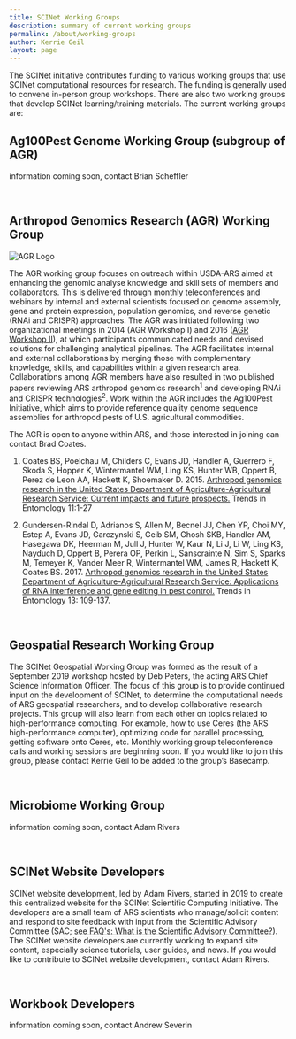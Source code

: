 ```yaml
---
title: SCINet Working Groups
description: summary of current working groups
permalink: /about/working-groups
author: Kerrie Geil
layout: page
---
```


The SCINet initiative contributes funding to various working groups that use SCINet computational resources for research. The funding is generally used to convene in-person group workshops. There are also two working groups that develop SCINet learning/training materials. The current working groups are:

## Ag100Pest Genome Working Group (subgroup of AGR)

information coming soon, contact Brian Scheffler

<br>

## Arthropod Genomics Research (AGR) Working Group

![AGR Logo](/scinet-site/assets/img/working-group/Arthropod-Genomics-Research-WG-400w.png)

The AGR working group focuses on outreach within USDA-ARS aimed at enhancing the genomic analyse knowledge and skill sets of members and collaborators. This is delivered through monthly teleconferences and webinars by internal and external scientists focused on genome assembly, gene and protein expression, population genomics, and reverse genetic (RNAi and CRISPR) approaches. The AGR was initiated following two organizational meetings in 2014 (AGR Workshop I) and 2016 ([AGR Workshop II](https://usda-ars-gbru.github.io/scinet-site/workshops/2016-07-26-Arthropod-Genomics-Workshop-2/)), at which participants communicated needs and devised solutions for challenging analytical pipelines. The AGR facilitates internal and external collaborations by merging those with complementary knowledge, skills, and capabilities within a given research area. Collaborations among AGR members have also resulted in two published papers reviewing ARS arthropod genomics research<sup>1</sup> and developing RNAi and CRISPR technologies<sup>2</sup>.  Work within the AGR includes the Ag100Pest Initiative, which aims to provide reference quality genome sequence assemblies for arthropod pests of U.S. agricultural commodities.

The AGR is open to anyone within ARS, and those interested in joining can contact Brad Coates. 

1.	Coates BS, Poelchau M, Childers C, Evans JD, Handler A, Guerrero F, Skoda S, Hopper K, Wintermantel WM, Ling KS, Hunter WB, Oppert B, Perez de Leon AA, Hackett K, Shoemaker D. 2015. [Arthropod genomics research in the United States Department of Agriculture-Agricultural Research Service:  Current impacts and future prospects.](http://www.researchtrends.net/tia/article_pdf.asp?in=0&vn=11&tid=20&aid=5731)  Trends in Entomology 11:1-27

2.	 Gundersen-Rindal D, Adrianos S, Allen M, Becnel JJ, Chen YP, Choi MY, Estep A, Evans JD, Garczynski S, Geib SM, Ghosh SKB, Handler AM, Hasegawa DK, Heerman M, Jull J, Hunter W, Kaur N, Li J, Li W, Ling KS, Nayduch D, Oppert B, Perera OP, Perkin L, Sanscrainte N, Sim S, Sparks M, Temeyer K, Vander Meer R, Wintermantel WM, James R, Hackett K, Coates BS. 2017. [Arthropod genomics research in the United States Department of Agriculture-Agricultural Research Service: Applications of RNA interference and gene editing in pest control.](http://www.researchtrends.net/tia/article_pdf.asp?in=0&vn=13&tid=20&aid=6045) Trends in Entomology 13: 109-137.

<br>

## Geospatial Research Working Group

The SCINet Geospatial Working Group was formed as the result of a September 2019 workshop hosted by Deb Peters, the acting ARS Chief Science Information Officer. The focus of this group is to provide continued input on the development of SCINet, to determine the computational needs of ARS geospatial researchers, and to develop collaborative research projects. This group will also learn from each other on topics related to high-performance computing. For example, how to use Ceres (the ARS high-performance computer), optimizing code for parallel processing, getting software onto Ceres, etc. Monthly working group teleconference calls and working sessions are beginning soon. If you would like to join this group, please contact Kerrie Geil to be added to the group’s Basecamp.

<br>

## Microbiome Working Group

information coming soon, contact Adam Rivers

<br>

## SCINet Website Developers

SCINet website development, led by Adam Rivers, started in 2019 to create this centralized website for the SCINet Scientific Computing Initiative. The developers are a small team of ARS scientists who manage/solicit content and respond to site feedback with input from the Scientific Advisory Committee (SAC; [see FAQ's: What is the Scientific Advisory Committee?](https://usda-ars-gbru.github.io/scinet-site/support/faq/#what-is-the-scientific-advisory-committee-sac)). The SCINet website developers are currently working to expand site content, especially science tutorials, user guides, and news. If you would like to contribute to SCINet website development, contact Adam Rivers.

<br>

## Workbook Developers

information coming soon, contact Andrew Severin

<!--
## Page specific instructions
Kerrie working on contacting group leaders for the following info. Goal to complete this page by some time in Jan 2020
Write about the mission/status of the current working groups and who to contact to get involved, if applicable.
Include:
decription of the work/research
any pertinent links to publications, data, websites,
any photos or scientific graphics
whether the group is open to new members
who to contact
-->
